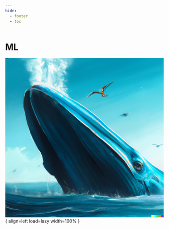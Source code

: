 ```yaml
---
hide:
  - footer
  - toc
---
```


# ML

![Whale-mldl](../assets/images/whale/mldl.png){ align=left load=lazy width=100% }
